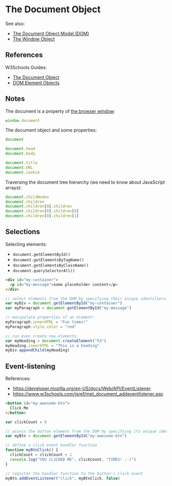 
# The Document Object

See also:
  + [The Document Object Model (DOM)](document-object-model.md)
  + [The Window Object](window.md)

## References

W3Schools Guides:

  + [The Document Object](https://www.w3schools.com/jsref/dom_obj_document.asp)
  + [DOM Element Objects](https://www.w3schools.com/jsref/dom_obj_all.asp)


## Notes

The document is a property of [the browser window](window.md):

```js
window.document
```

The document object and some properties:

```js
document

document.head
document.body

document.title
document.URL
document.cookie
```

Traversing the document tree hierarchy (we need to know about JavaScript arrays):

```` js
document.childNodes
document.children
document.children[0].children
document.children[0].children[0]
document.children[0].children[1]
````

## Selections

Selecting elements:

  + `document.getElementById()`
  + `document.getElementsByTagName()`
  + `document.getElementsByClassName()`
  + `document.querySelectorAll()`

```html
<div id="my-container">
  <p id="my-message">some placeholder content</p>
</div>
```

```js
// select elements from the DOM by specifying their unique identifiers:
var myDiv = document.getElementById("my-container")
var myParagraph = document.getElementById("my-message")

// manipulate properties of an element:
myParagraph.innerHTML = "Fun times!"
myParagraph.style.color = "red"

// can even create new elements:
var myHeading = document.createElement("h3")
myHeading.innerHTML = "This is a heading"
myDiv.appendChild(myHeading)
```

## Event-listening

References:

  + https://developer.mozilla.org/en-US/docs/Web/API/EventListener
  + https://www.w3schools.com/jsref/met_document_addeventlistener.asp

```html
<button id="my-awesome-btn">
  Click Me
</button>
```

```js
var clickCount = 0

// access the button element from the DOM by specifying its unique identifier
var myBtn = document.getElementById("my-awesome-btn")

// define a click event handler function
function myBtnClick() {
  clickCount = clickCount + 1
  console.log("YOU CLICKED ME", clickCount, "TIMES! :-)")
}

// register the handler function to the button's click event
myBtn.addEventListener("click", myBtnClick, false)
```
